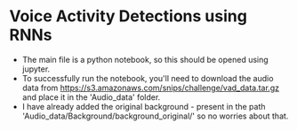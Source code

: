 # Voice Activity Detections using RNNs

- The main file is a python notebook, so this should be opened using jupyter.
- To successfully run the notebook, you'll need to download the audio data from https://s3.amazonaws.com/snips/challenge/vad_data.tar.gz and place it in the 'Audio_data' folder.
- I have already added the original background - present in the path 'Audio_data/Background/background_original/' so no worries about that.
